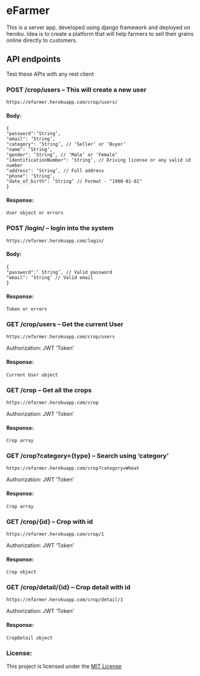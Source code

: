 # eFarmer
This is a server app, developed using django framework and deployed on heroku. Idea is to create a platform that will help farmers to sell their grains online directly to customers.

## API endpoints
Test these APIs with any rest client

### POST /crop/users – This will create a new user
```
https://efarmer.herokuapp.com/crop/users/ 
```

#### Body:
```
{
"password":‘String’,
"email": ‘String’,
"category": ‘String’, // ‘Seller’ or ‘Buyer’
"name": ‘String’,
"gender": ‘String’, // ‘Male’ or ‘Female’
"identificationNumber": ‘String’, // Driving license or any valid id number
"address": ‘String’, // Full address
"phone": ‘String’,
"date_of_birth": ‘String’ // Format - "1990-01-01"
}
```
#### Response:
```
User object or errors
```

### POST /login/ – login into the system
```
https://efarmer.herokuapp.com/login/
```
#### Body:
```
{
"password":’ String’, // Valid password
"email": ‘String’ // Valid email
}
```
#### Response:
```
Token or errors
```

### GET /crop/users – Get the current User
```
https://efarmer.herokuapp.com/crop/users
```
Authorization: JWT ‘Token’

#### Response:
```
Current User object
```

### GET /crop – Get all the crops
```
https://efarmer.herokuapp.com/crop 
```
Authorization: JWT ‘Token’

#### Response:
```
Crop array
```


### GET /crop?category={type} – Search using ‘category’
```
https://efarmer.herokuapp.com/crop?category=Wheat 
```
Authorization: JWT ‘Token’

#### Response:
```
Crop array
```

### GET /crop/{id} – Crop with id
```
https://efarmer.herokuapp.com/crop/1 
```
Authorization: JWT ‘Token’

#### Response:
```
Crop object
```


### GET /crop/detail/{id} – Crop detail with id
```
https://efarmer.herokuapp.com/crop/detail/1 
```
Authorization: JWT ‘Token’

#### Response:
```
CropDetail object
```

### License:
This project is licensed under the [MIT License](https://github.com/mohitriv/eFarmer/blob/master/LICENSE)
